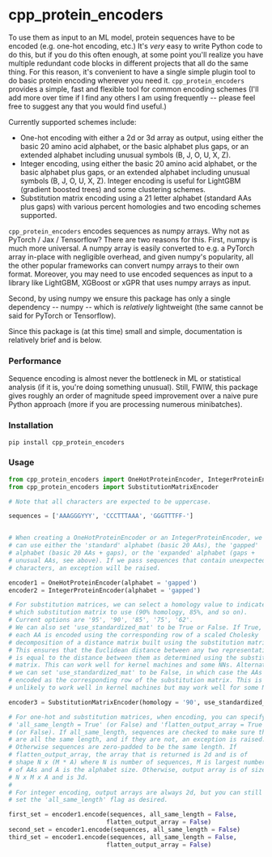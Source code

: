 # cpp_protein_encoders

To use them as input to an ML model, protein sequences have to
be encoded (e.g. one-hot encoding, etc.) It's *very* easy to write
Python code to do this, but if you do this often enough, at some point
you'll realize you have multiple redundant code blocks in different
projects that all do the same thing. For this reason, it's convenient
to have a single simple plugin tool to do basic protein encoding wherever
you need it. `cpp_protein_encoders` provides a simple,
fast and flexible tool for common encoding schemes (I'll add
more over time if I find any others I am using frequently -- please
feel free to suggest any that you would find useful.)

Currently supported schemes include:

- One-hot encoding with either a 2d or 3d array as output, using either the
basic 20 amino acid alphabet, or the basic alphabet plus gaps, or an extended
alphabet including unusual symbols (B, J, O, U, X, Z).
- Integer encoding, using either the basic 20 amino acid alphabet, or the basic alphabet plus gaps, or an extended
alphabet including unusual symbols (B, J, O, U, X, Z). Integer encoding is
useful for LightGBM (gradient boosted trees) and some clustering schemes.
- Substitution matrix encoding using a 21 letter alphabet (standard AAs plus
gaps) with various percent homologies and two encoding schemes supported.

`cpp_protein_encoders` encodes sequences as numpy arrays. Why not as
PyTorch / Jax / Tensorflow? There are two reasons for this. First, numpy is
much more universal. A numpy array is easily converted to e.g. a PyTorch
array in-place with negligible overhead, and given numpy's popularity,
all the other popular frameworks can convert numpy arrays to their
own format. Moreover, you may need to use encoded sequences as input to
a library like LightGBM, XGBoost or xGPR that uses numpy arrays as input.

Second, by using numpy we ensure this package has only a single
dependency -- numpy -- which is *relatively* lightweight (the same cannot
be said for PyTorch or Tensorflow).

Since this package is (at this time) small and simple,
documentation is relatively brief and is below.

### Performance

Sequence encoding is almost never the bottleneck in ML or statistical
analysis (if it is, you're doing something unusual). Still, FWIW, this
package gives roughly an order of magnitude speed improvement over a
naive pure Python approach (more if you are processing numerous
minibatches).

### Installation
```
pip install cpp_protein_encoders
```

### Usage

```python
from cpp_protein_encoders import OneHotProteinEncoder, IntegerProteinEncoder
from cpp_protein_encoders import SubstitutionMatrixEncoder

# Note that all characters are expected to be uppercase.

sequences = ['AAAGGGYYY', 'CCCTTTAAA', 'GGGTTTFF-']


# When creating a OneHotProteinEncoder or an IntegerProteinEncoder, we
# can use either the 'standard' alphabet (basic 20 AAs), the 'gapped'
# alphabet (basic 20 AAs + gaps), or the 'expanded' alphabet (gaps +
# unusual AAs, see above). If we pass sequences that contain unexpected
# characters, an exception will be raised.

encoder1 = OneHotProteinEncoder(alphabet = 'gapped')
encoder2 = IntegerProteinEncoder(alphabet = 'gapped')

# For substitution matrices, we can select a homology value to indicate
# which substitution matrix to use (90% homology, 85%, and so on).
# Current options are '95', '90', '85', '75', '62'.
# We can also set 'use_standardized_mat' to be True or False. If True,
# each AA is encoded using the corresponding row of a scaled Cholesky
# decomposition of a distance matrix built using the substitution matrix.
# This ensures that the Euclidean distance between any two representations
# is equal to the distance between them as determined using the substitution
# matrix. This can work well for kernel machines and some NNs. Alternatively,
# we can set 'use_standardized_mat' to be False, in which case the AAs are
# encoded as the corresponding row of the substitution matrix. This is
# unlikely to work well in kernel machines but may work well for some NNs.

encoder3 = SubstitutionMatrixEncoder(homology = '90', use_standardized_mat = True)

# For one-hot and substitution matrices, when encoding, you can specify 
# 'all_same_length = True' (or False) and 'flatten_output_array = True'
# (or False). If all_same_length, sequences are checked to make sure they
# are all the same length, and if they are not, an exception is raised.
# Otherwise sequences are zero-padded to be the same length. If
# flatten_output_array, the array that is returned is 2d and is of
# shape N x (M * A) where N is number of sequences, M is largest number
# of AAs and A is the alphabet size. Otherwise, output array is of size
# N x M x A and is 3d.
#
# For integer encoding, output arrays are always 2d, but you can still
# set the 'all_same_length' flag as desired.

first_set = encoder1.encode(sequences, all_same_length = False,
                           flatten_output_array = False)
second_set = encoder1.encode(sequences, all_same_length = False)
third_set = encoder1.encode(sequences, all_same_length = False,
                           flatten_output_array = False)
```
